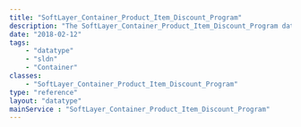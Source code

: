 ```yaml
---
title: "SoftLayer_Container_Product_Item_Discount_Program"
description: "The SoftLayer_Container_Product_Item_Discount_Program data type represents the information about a discount that is related to a specific product item. "
date: "2018-02-12"
tags:
    - "datatype"
    - "sldn"
    - "Container"
classes:
    - "SoftLayer_Container_Product_Item_Discount_Program"
type: "reference"
layout: "datatype"
mainService : "SoftLayer_Container_Product_Item_Discount_Program"
---
```

